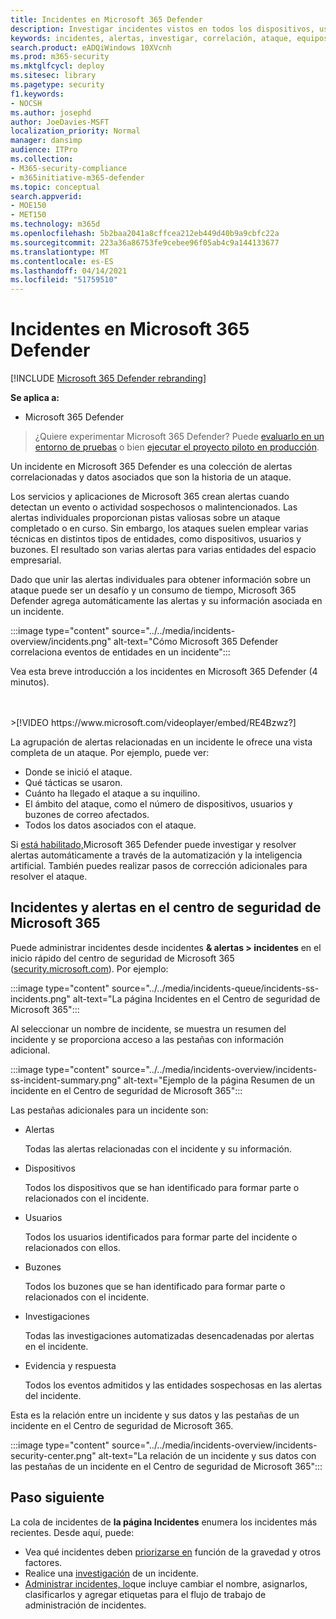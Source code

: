 ```yaml
---
title: Incidentes en Microsoft 365 Defender
description: Investigar incidentes vistos en todos los dispositivos, usuarios y buzones de correo.
keywords: incidentes, alertas, investigar, correlación, ataque, equipos, dispositivos, usuarios, identidades, identidad, buzón, correo electrónico, 365, Microsoft, M365
search.product: eADQiWindows 10XVcnh
ms.prod: m365-security
ms.mktglfcycl: deploy
ms.sitesec: library
ms.pagetype: security
f1.keywords:
- NOCSH
ms.author: josephd
author: JoeDavies-MSFT
localization_priority: Normal
manager: dansimp
audience: ITPro
ms.collection:
- M365-security-compliance
- m365initiative-m365-defender
ms.topic: conceptual
search.appverid:
- MOE150
- MET150
ms.technology: m365d
ms.openlocfilehash: 5b2baa2041a8cffcea212eb449d40b9a9cbfc22a
ms.sourcegitcommit: 223a36a86753fe9cebee96f05ab4c9a144133677
ms.translationtype: MT
ms.contentlocale: es-ES
ms.lasthandoff: 04/14/2021
ms.locfileid: "51759510"
---
```

# <a name="incidents-in-microsoft-365-defender"></a>Incidentes en Microsoft 365 Defender

[!INCLUDE [Microsoft 365 Defender rebranding](../includes/microsoft-defender.md)]


**Se aplica a:**
- Microsoft 365 Defender

> ¿Quiere experimentar Microsoft 365 Defender? Puede [evaluarlo en un entorno de pruebas](m365d-evaluation.md?ocid=cx-docs-MTPtriallab) o bien [ejecutar el proyecto piloto en producción](m365d-pilot.md?ocid=cx-evalpilot).
>

Un incidente en Microsoft 365 Defender es una colección de alertas correlacionadas y datos asociados que son la historia de un ataque. 

Los servicios y aplicaciones de Microsoft 365 crean alertas cuando detectan un evento o actividad sospechosos o malintencionados. Las alertas individuales proporcionan pistas valiosas sobre un ataque completado o en curso. Sin embargo, los ataques suelen emplear varias técnicas en distintos tipos de entidades, como dispositivos, usuarios y buzones. El resultado son varias alertas para varias entidades del espacio empresarial. 

Dado que unir las alertas individuales para obtener información sobre un ataque puede ser un desafío y un consumo de tiempo, Microsoft 365 Defender agrega automáticamente las alertas y su información asociada en un incidente.

:::image type="content" source="../../media/incidents-overview/incidents.png" alt-text="Cómo Microsoft 365 Defender correlaciona eventos de entidades en un incidente":::

Vea esta breve introducción a los incidentes en Microsoft 365 Defender (4 minutos).

<br>
<br>
>[!VIDEO https://www.microsoft.com/videoplayer/embed/RE4Bzwz?]

La agrupación de alertas relacionadas en un incidente le ofrece una vista completa de un ataque. Por ejemplo, puede ver:

- Donde se inició el ataque.
- Qué tácticas se usaron.
- Cuánto ha llegado el ataque a su inquilino.
- El ámbito del ataque, como el número de dispositivos, usuarios y buzones de correo afectados. 
- Todos los datos asociados con el ataque.

Si [está habilitado,](m365d-enable.md)Microsoft 365 Defender puede investigar y resolver alertas automáticamente a través de la automatización y la inteligencia artificial. También puedes realizar pasos de corrección adicionales para resolver el ataque. 

## <a name="incidents-and-alerts-in-the-microsoft-365-security-center"></a>Incidentes y alertas en el centro de seguridad de Microsoft 365

Puede administrar incidentes desde incidentes **& alertas > incidentes** en el inicio rápido del centro de seguridad de Microsoft 365 ([security.microsoft.com](https://security.microsoft.com)). Por ejemplo:

:::image type="content" source="../../media/incidents-queue/incidents-ss-incidents.png" alt-text="La página Incidentes en el Centro de seguridad de Microsoft 365":::

Al seleccionar un nombre de incidente, se muestra un resumen del incidente y se proporciona acceso a las pestañas con información adicional.

:::image type="content" source="../../media/incidents-overview/incidents-ss-incident-summary.png" alt-text="Ejemplo de la página Resumen de un incidente en el Centro de seguridad de Microsoft 365":::

Las pestañas adicionales para un incidente son:

- Alertas 

  Todas las alertas relacionadas con el incidente y su información.

- Dispositivos

  Todos los dispositivos que se han identificado para formar parte o relacionados con el incidente.

- Usuarios

  Todos los usuarios identificados para formar parte del incidente o relacionados con ellos.

- Buzones

  Todos los buzones que se han identificado para formar parte o relacionados con el incidente.

- Investigaciones

  Todas las investigaciones automatizadas desencadenadas por alertas en el incidente.

- Evidencia y respuesta

  Todos los eventos admitidos y las entidades sospechosas en las alertas del incidente.

Esta es la relación entre un incidente y sus datos y las pestañas de un incidente en el Centro de seguridad de Microsoft 365.

:::image type="content" source="../../media/incidents-overview/incidents-security-center.png" alt-text="La relación de un incidente y sus datos con las pestañas de un incidente en el Centro de seguridad de Microsoft 365":::

## <a name="next-step"></a>Paso siguiente

La cola de incidentes de **la página Incidentes** enumera los incidentes más recientes. Desde aquí, puede:

- Vea qué incidentes deben [priorizarse en](incident-queue.md) función de la gravedad y otros factores. 
- Realice una [investigación](investigate-incidents.md) de un incidente.
- [Administrar incidentes, lo](manage-incidents.md)que incluye cambiar el nombre, asignarlos, clasificarlos y agregar etiquetas para el flujo de trabajo de administración de incidentes.
